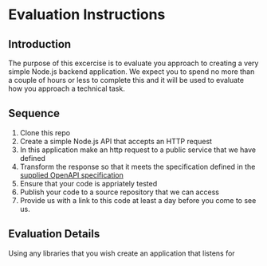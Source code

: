 # Evaluation Instructions

## Introduction

The purpose of this excercise is to evaluate you approach to creating a very simple Node.js backend application. We expect you to spend no more than a couple of hours or less to complete this and it will be used to evaluate how you approach a technical task.

## Sequence

1. Clone this repo
2. Create a simple Node.js API that accepts an HTTP request
3. In this application make an http request to a public service that we have defined
4. Transform the response so that it meets the specification defined in the [supplied OpenAPI specification](../openapi/evaluation.yaml)
5. Ensure that your code is appriately tested
6. Publish your code to a source repository that we can access
7. Provide us with a link to this code at least a day before you come to see us.

## Evaluation Details

Using any libraries that you wish create an application that listens for 